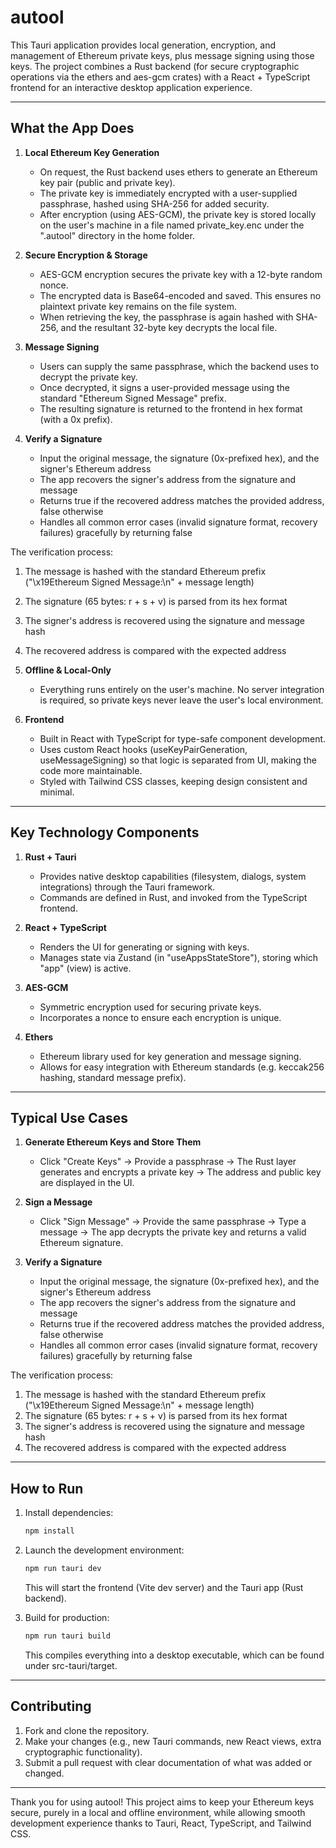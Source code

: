 # autool

This Tauri application provides local generation, encryption, and management of Ethereum private keys, plus message signing using those keys. The project combines a Rust backend (for secure cryptographic operations via the ethers and aes-gcm crates) with a React + TypeScript frontend for an interactive desktop application experience.

---

## What the App Does

1. **Local Ethereum Key Generation**  
   - On request, the Rust backend uses ethers to generate an Ethereum key pair (public and private key).  
   - The private key is immediately encrypted with a user-supplied passphrase, hashed using SHA-256 for added security.  
   - After encryption (using AES-GCM), the private key is stored locally on the user's machine in a file named private_key.enc under the ".autool" directory in the home folder.

2. **Secure Encryption & Storage**  
   - AES-GCM encryption secures the private key with a 12-byte random nonce.  
   - The encrypted data is Base64-encoded and saved. This ensures no plaintext private key remains on the file system.  
   - When retrieving the key, the passphrase is again hashed with SHA-256, and the resultant 32-byte key decrypts the local file.

3. **Message Signing**  
   - Users can supply the same passphrase, which the backend uses to decrypt the private key.  
   - Once decrypted, it signs a user-provided message using the standard "Ethereum Signed Message" prefix.  
   - The resulting signature is returned to the frontend in hex format (with a 0x prefix).

4. **Verify a Signature**  
   - Input the original message, the signature (0x-prefixed hex), and the signer's Ethereum address
   - The app recovers the signer's address from the signature and message
   - Returns true if the recovered address matches the provided address, false otherwise
   - Handles all common error cases (invalid signature format, recovery failures) gracefully by returning false

The verification process:
1. The message is hashed with the standard Ethereum prefix ("\x19Ethereum Signed Message:\n" + message length)
2. The signature (65 bytes: r + s + v) is parsed from its hex format
3. The signer's address is recovered using the signature and message hash
4. The recovered address is compared with the expected address

5. **Offline & Local-Only**  
   - Everything runs entirely on the user's machine. No server integration is required, so private keys never leave the user's local environment.

6. **Frontend**  
   - Built in React with TypeScript for type-safe component development.  
   - Uses custom React hooks (useKeyPairGeneration, useMessageSigning) so that logic is separated from UI, making the code more maintainable.  
   - Styled with Tailwind CSS classes, keeping design consistent and minimal.

---

## Key Technology Components

1. **Rust + Tauri**  
   - Provides native desktop capabilities (filesystem, dialogs, system integrations) through the Tauri framework.  
   - Commands are defined in Rust, and invoked from the TypeScript frontend.

2. **React + TypeScript**  
   - Renders the UI for generating or signing with keys.  
   - Manages state via Zustand (in "useAppsStateStore"), storing which "app" (view) is active.

3. **AES-GCM**  
   - Symmetric encryption used for securing private keys.  
   - Incorporates a nonce to ensure each encryption is unique.

4. **Ethers**  
   - Ethereum library used for key generation and message signing.  
   - Allows for easy integration with Ethereum standards (e.g. keccak256 hashing, standard message prefix).

---

## Typical Use Cases

1. **Generate Ethereum Keys and Store Them**  
   - Click "Create Keys" → Provide a passphrase → The Rust layer generates and encrypts a private key → The address and public key are displayed in the UI.

2. **Sign a Message**  
   - Click "Sign Message" → Provide the same passphrase → Type a message → The app decrypts the private key and returns a valid Ethereum signature.

3. **Verify a Signature**  
   - Input the original message, the signature (0x-prefixed hex), and the signer's Ethereum address
   - The app recovers the signer's address from the signature and message
   - Returns true if the recovered address matches the provided address, false otherwise
   - Handles all common error cases (invalid signature format, recovery failures) gracefully by returning false

The verification process:
1. The message is hashed with the standard Ethereum prefix ("\x19Ethereum Signed Message:\n" + message length)
2. The signature (65 bytes: r + s + v) is parsed from its hex format
3. The signer's address is recovered using the signature and message hash
4. The recovered address is compared with the expected address

---

## How to Run

1. Install dependencies:  
   ```bash
   npm install
   ```
2. Launch the development environment:  
   ```bash
   npm run tauri dev
   ```
   This will start the frontend (Vite dev server) and the Tauri app (Rust backend).

3. Build for production:  
   ```bash
   npm run tauri build
   ```
   This compiles everything into a desktop executable, which can be found under src-tauri/target.

---

## Contributing

1. Fork and clone the repository.  
2. Make your changes (e.g., new Tauri commands, new React views, extra cryptographic functionality).  
3. Submit a pull request with clear documentation of what was added or changed.

---

Thank you for using autool! This project aims to keep your Ethereum keys secure, purely in a local and offline environment, while allowing smooth development experience thanks to Tauri, React, TypeScript, and Tailwind CSS.


